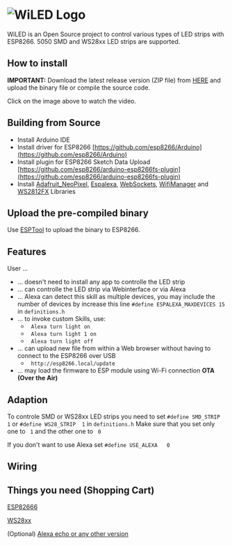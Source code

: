 # ![WiLED Logo](https://raw.githubusercontent.com/reger-men/WiLED/master/web_src/logo.png) 
WiLED is an Open Source project to control various types of LED strips with ESP8266. 5050 SMD and WS28xx LED strips are supported.

## How to install ##
**IMPORTANT:** Download the latest release version (ZIP file) from [HERE](https://github.com/reger-men/WiLED/releases) and upload the binary file or compile the source code.

Click on the image above to watch the video.

## Building from Source ## 
* Install Arduino IDE
 * Install driver for ESP8266 [https://github.com/esp8266/Arduino](https://github.com/esp8266/Arduino)
 * Install plugin for ESP8266 Sketch Data Upload [https://github.com/esp8266/arduino-esp8266fs-plugin](https://github.com/esp8266/arduino-esp8266fs-plugin)
 * Install [Adafruit_NeoPixel](https://github.com/adafruit/Adafruit_NeoPixel), [Espalexa](https://github.com/Aircoookie/Espalexa), [WebSockets](https://github.com/Links2004/arduinoWebSockets), [WifiManager](https://github.com/tzapu/WiFiManager) and [WS2812FX](https://github.com/kitesurfer1404/WS2812FX) Libraries
  
## Upload the pre-compiled  binary ##
Use [ESPTool](https://github.com/espressif/esptool) to upload the binary to ESP8266.


## Features ##
User ...
* ... doesn't need to install any app to controlle the LED strip
* ... can controlle the LED strip via Webinterface or via Alexa
* ... Alexa can detect this skill as multiple devices, you may include the number of devices by increase this line ```#define ESPALEXA_MAXDEVICES 15``` in ```definitions.h```
* ... to invoke custom Skills, use:
  * ``` Alexa turn light on```
  * ``` Alexa turn light 1 on```
  * ``` Alexa turn light off```
* ... can upload new file from within a Web browser without having to connect to the ESP8266 over USB
  *  ``` http://esp8266.local/update``` 
* ... may load the firmware to ESP module using Wi-Fi connection **OTA (Over the Air)**
  
  
## Adaption ##
To controle SMD or WS28xx LED strips you need to set ``` #define SMD_STRIP   1 ``` or ``` #define WS28_STRIP  1 ``` in ```definitions.h```
Make sure that you set only one to ``` 1``` and the other one to ``` 0``` 

If you don't want to use Alexa set ``` #define USE_ALEXA   0 ```

## Wiring ## 


## Things you need (Shopping Cart) ## 
[ESP82666](https://www.amazon.com/AZDelivery-Nodemcu-Module-ESP8266-Development/dp/B07F8759RC/ref=sr_1_2?keywords=esp8266&qid=1549978307&s=gateway&sr=8-2)

[WS28xx](https://www.amazon.com/BTF-LIGHTING-Flexible-Individually-Addressable-Non-waterproof/dp/B01CDTEJBG/ref=sr_1_1_sspa?keywords=ws2812b&qid=1549978517&s=gateway&sr=8-1-spons&psc=1)

(Optional) [Alexa echo or any other version](https://www.amazon.de/dp/B01DFKBG5E/ref=asc_df_B01DFKBG5E58466726/?tag=googshopde-21&creative=22398&creativeASIN=B01DFKBG5E&linkCode=df0&hvadid=204288091658&hvpos=1o3&hvnetw=g&hvrand=8361400114568144756&hvpone=&hvptwo=&hvqmt=&hvdev=c&hvdvcmdl=&hvlocint=&hvlocphy=9044401&hvtargid=pla-329799024896&th=1&psc=1)
